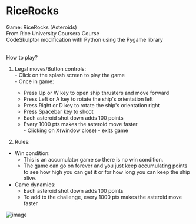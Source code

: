 # RiceRocks
Game: RiceRocks (Asteroids)<br>
From Rice University Coursera Course<br>
CodeSkulptor modification with Python using the Pygame library<br><br>

How to play?<br>
1. Legal moves/Button controls:<br>
  <t>- Click on the splash screen to play the game<br>
  <t>- Once in game:<br>
    - Press Up or W key to open ship thrusters and move forward<br>
    - Press Left or A key to rotate the ship's orientation left<br>
    - Press Right or D key to rotate the ship's orientation right<br>
    - Press Spacebar key to shoot<br>
    - Each asteroid shot down adds 100 points<br>
    - Every 1000 pts makes the asteroid move faster<br>
  <t>- Clicking on X(window close) - exits game<br>

2. Rules:<br>
  - Win condition:
    - This is an accumulator game so there is no win condition.<br>
    - The game can go on forever and you just keep accumulating points to see how high you can get it or for how long you can keep the ship alive.<br>
  - Game dynamics:<br>
    - Each asteroid shot down adds 100 points<br>
    - To add to the challenge, every 1000 pts makes the asteroid move faster<br>

  
![image](https://user-images.githubusercontent.com/98131995/210928293-96b418be-0669-434d-ba6c-15770412aef2.png)<br><br>
